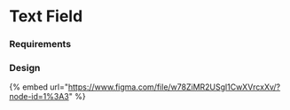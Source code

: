 # Text Field

### Requirements



### Design

{% embed url="https://www.figma.com/file/w78ZiMR2USgl1CwXVrcxXv/?node-id=1%3A3" %}



